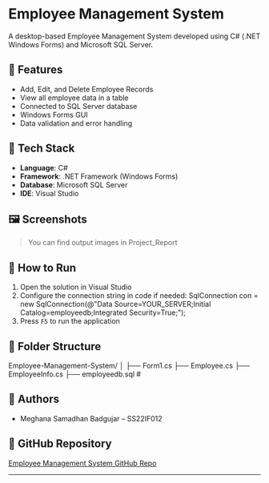 # Employee Management System

A desktop-based Employee Management System developed using C# (.NET Windows Forms) and Microsoft SQL Server.

## 🧾 Features

- Add, Edit, and Delete Employee Records
- View all employee data in a table
- Connected to SQL Server database
- Windows Forms GUI
- Data validation and error handling

## 📂 Tech Stack

- **Language**: C#
- **Framework**: .NET Framework (Windows Forms)
- **Database**: Microsoft SQL Server
- **IDE**: Visual Studio

## 🖼️ Screenshots

> You can find output images in Project_Report 

## 🚀 How to Run

1. Open the solution in Visual Studio
2. Configure the connection string in code if needed:
SqlConnection con = new SqlConnection(@"Data Source=YOUR_SERVER;Initial Catalog=employeedb;Integrated Security=True;");
3. Press `F5` to run the application

## 📁 Folder Structure

Employee-Management-System/ │ ├── Form1.cs ├── Employee.cs ├── EmployeeInfo.cs ├── employeedb.sql # 

## 🙋 Authors
- Meghana Samadhan Badgujar – SS22IF012

## 🔗 GitHub Repository

[Employee Management System GitHub Repo](https://github.com/your-username/Employee-Management-System)

---
